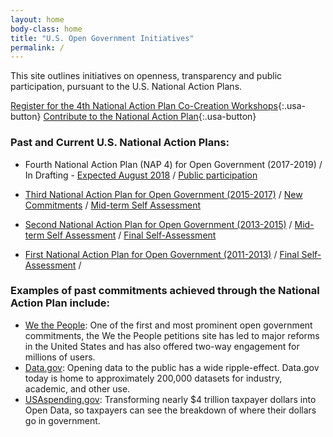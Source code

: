 ```yaml
---
layout: home
body-class: home
title: "U.S. Open Government Initiatives"
permalink: /
---
```


This site outlines initiatives on openness, transparency and public participation, pursuant to the U.S. National Action Plans. 

[Register for the 4th National Action Plan Co-Creation Workshops](https://nap4workshop.eventbrite.com){:.usa-button} [Contribute to the National Action Plan](/national-action-plan/4/){:.usa-button}

### Past and Current U.S. National Action Plans:
* Fourth National Action Plan (NAP 4) for Open Government (2017-2019) / In Drafting - [Expected August 2018](/national-action-plan/4/delay-letter) / [Public participation](/national-action-plan/4/) 

* [Third National Action Plan for Open Government (2015-2017)](/assets/files/final_us_open_government_national_action_plan_3_0.pdf) / [New Commitments](/assets/files/new_nap_commitments_final.pdf) / [Mid-term Self Assessment](/assets/files/nap_3_self_assessment_final.pdf)

* [Second National Action Plan for Open Government (2013-2015)](/assets/files/NAP2.pdf) / [Mid-term Self Assessment](/assets/files/NAP2SA-mid.pdf) / [Final Self-Assessment](/assets/files/NAP2SA.pdf)

* [First National Action Plan for Open Government (2011-2013)](/assets/files/NAP1.pdf) / [Final Self-Assessment](/assets/files/NAP1SA.pdf) / 


### Examples of past commitments achieved through the National Action Plan include:

* [We the People](https://petitions.whitehouse.gov): One of the first and most prominent open government commitments, the We the People petitions site has led to major reforms in the United States and has also offered two-way engagement for millions of users.
* [Data.gov](https://www.data.gov): Opening data to the public has a wide ripple-effect. Data.gov today is home to approximately 200,000 datasets for industry, academic, and other use.
* [USAspending.gov](https://beta.usaspending.gov): Transforming nearly $4 trillion taxpayer dollars into Open Data, so taxpayers can see the breakdown of where their dollars go in government.

